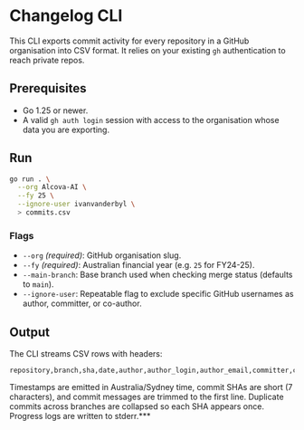 # Changelog CLI

This CLI exports commit activity for every repository in a GitHub organisation into CSV format. It relies on your existing `gh` authentication to reach private repos.

## Prerequisites

- Go 1.25 or newer.
- A valid `gh auth login` session with access to the organisation whose data you are exporting.

## Run

```bash
go run . \
  --org Alcova-AI \
  --fy 25 \
  --ignore-user ivanvanderbyl \
  > commits.csv
```

### Flags

- `--org` *(required)*: GitHub organisation slug.
- `--fy` *(required)*: Australian financial year (e.g. `25` for FY24-25).
- `--main-branch`: Base branch used when checking merge status (defaults to `main`).
- `--ignore-user`: Repeatable flag to exclude specific GitHub usernames as author, committer, or co-author.

## Output

The CLI streams CSV rows with headers:

```
repository,branch,sha,date,author,author_login,author_email,committer,committer_login,committer_email,co_authors,message
```

Timestamps are emitted in Australia/Sydney time, commit SHAs are short (7 characters), and commit messages are trimmed to the first line. Duplicate commits across branches are collapsed so each SHA appears once. Progress logs are written to stderr.***

